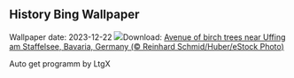 ## History Bing Wallpaper
Wallpaper date: 2023-12-22
![](https://www.bing.com/th?id=OHR.BavarianSolstice_EN-US9111666986_UHD.jpg&w=1000)Download: [Avenue of birch trees near Uffing am Staffelsee, Bavaria, Germany (© Reinhard Schmid/Huber/eStock Photo)](https://www.bing.com/th?id=OHR.BavarianSolstice_EN-US9111666986_UHD.jpg)

Auto get programm by LtgX
